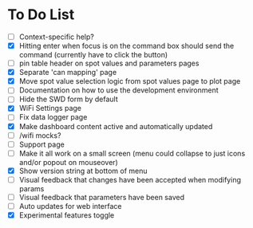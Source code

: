 # To Do List
- [ ] Context-specific help?
- [x] Hitting enter when focus is on the command box should send the command (currently have to click the button)
- [ ] pin table header on spot values and parameters pages
- [x] Separate 'can mapping' page
- [x] Move spot value selection logic from spot values page to plot page
- [ ] Documentation on how to use the development environment
- [ ] Hide the SWD form by default
- [x] WiFi Settings page
- [ ] Fix data logger page
- [x] Make dashboard content active and automatically updated
- [ ] /wifi mocks?
- [ ] Support page
- [ ] Make it all work on a small screen (menu could collapse to just icons and/or popout on mouseover)
- [x] Show version string at bottom of menu
- [ ] Visual feedback that changes have been accepted when modifying params
- [ ] Visual feedback that parameters have been saved
- [ ] Auto updates for web interface
- [x] Experimental features toggle

